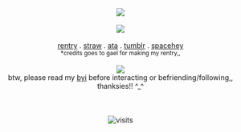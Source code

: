 <div align=center><img src="https://noneofurbuisnessgrraaaa.carrd.co/assets/images/gallery01/8ce79e70.gif?v=07360a13"/>
<br></br>
<div align=center><img src="https://noneofurbuisnessgrraaaa.carrd.co/assets/images/gallery01/0fb94317.jpg?v=0826bf24"/> 
<br></br>
<a href="https://rentry.co/magentaneon" rel="nofollow">rentry</a> . 
<a href="https://missingt3xture.straw.page" rel="nofollow">straw</a> . 
<a href="https://magentaneon.atabook.org/" rel="nofollow">ata</a> . 
<a href="https://www.tumblr.com/blog/missingt3xture" rel="nofollow">tumblr</a> . 
<a href="https://spacehey.com/magenta_neon" rel="nofollow">spacehey</a>
<div align=center><sub>*credits goes to gael for making my rentry,,</sub>
<br></br>

<div align=center><img src="https://noneofurbuisnessgrraaaa.carrd.co/assets/images/gallery01/d88d90ce.png?v=07360a13"/>
<div align=center> btw, please read my  
<a href="https://rentry.co/magsbyi_heh" rel="nofollow">byi</a> before interacting or befriending/following,, thanksies!! ^_^
<br></br>
<br></br>
<img src="https://visit-counter.vercel.app/counter.png?page=https%3A%2F%2Fgithub.com%2Fmagentaneon&s=30&c=e911ee&bg=240024&no=4&ff=digi&tb=total+gays%3A+&ta=" alt="visits">
